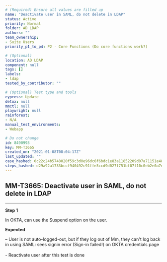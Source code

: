 ```yaml
---
# (Required) Ensure all values are filled up
name: "Deactivate user in SAML, do not delete in LDAP"
status: Active
priority: Normal
folder: AD LDAP
authors: ""
team_ownership: 
- Suite Users
priority_p1_to_p4: P2 - Core Functions (Do core functions work?)

# (Optional)
location: AD LDAP
component: null
tags: []
labels: 
- ldap
tested_by_contributor: ""

# (Optional) Test type and tools
cypress: Update
detox: null
mmctl: null
playwright: null
rainforest: 
- N/A
manual_test_environments: 
- Webapp

# Do not change
id: 8490993
key: MM-T3665
created_on: "2021-01-08T08:04:17Z"
last_updated: ""
case_hashed: 0c22c24b5748020f59c3d0e96dc6f6bdc1e83a11852209d07a71151e4834b44773a8e8b63798680823504c0174ee9b77
steps_hashed: d29a92a1733bccf940492c91ffe3ccd9d027f751bf07f10c0eb2e0a7ed9e25a662efc1d7c91720806b3127627a4f1093
---
```


<!-- (Auto-generated) Based on frontmatter's "key" and "name" -->

## MM-T3665: Deactivate user in SAML, do not delete in LDAP

---

**Step 1**

In OKTA, can use the Suspend option on the user.

**Expected**

– User is not auto-logged-out, but if they log out of Mm, they can't log back in using SAML: sees signin error (Sign-in failed!) on OKTA credentials page\
\
\- Reactivate user after this test is done

